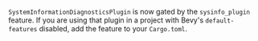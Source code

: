 `SystemInformationDiagnosticsPlugin` is now gated by the `sysinfo_plugin` feature. If you are using that plugin in a project with Bevy's `default-features` disabled, add the feature to your `Cargo.toml`.
